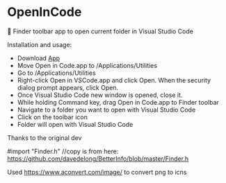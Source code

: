 # OpenInCode
:open_file_folder: Finder toolbar app to open current folder in Visual Studio Code

Installation and usage: 
- Download [App](https://github.com/Sh7ne/Mac-OpenInVSCode/releases/)
- Move Open in Code.app to /Applications/Utilities
- Go to /Applications/Utilities
- Right-click Open in VSCode.app and click Open. When the security dialog prompt appears, click Open.
- Once Visual Studio Code new window is opened, close it.
- While holding Command key, drag Open in Code.app to Finder toolbar
- Navigate to a folder you want to open with Visual Studio Code
- Click on the toolbar icon
- Folder will open with Visual Studio Code



Thanks to the original dev

#import "Finder.h" //copy is from here: https://github.com/davedelong/BetterInfo/blob/master/Finder.h

Used https://www.aconvert.com/image/ to convert png to icns
